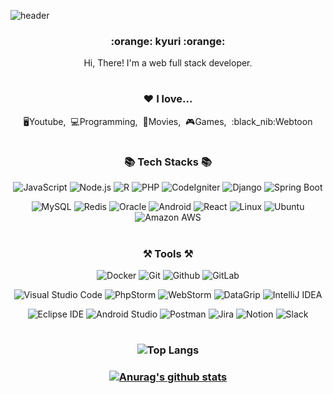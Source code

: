 ![header](https://capsule-render.vercel.app/api?color=gradient&customColorList=0,2,2,5,30&type=Waving&text=Kyuri&nbsp;Kim!&fontSize=40&theme=gruvbox_light)

<div align="center">
  <h3> :orange: kyuri :orange: </h3>
  <p> Hi, There! I'm a web full stack developer. </p>
  
#
<h3>❤️ I love...</h3>
<p>🖥Youtube,&nbsp;&nbsp;💻Programming,&nbsp;&nbsp;🎥Movies,&nbsp;&nbsp;🎮Games,&nbsp;&nbsp;:black_nib:Webtoon</p>
  
#
### :books: Tech Stacks :books:
<p align="center">
  <img alt="JavaScript" src="https://img.shields.io/badge/JavaScript-F7DF1E?style=flat-square&logo=JavaScript&logoColor=white">
  <img alt="Node.js" src="https://img.shields.io/badge/Node.js-339933?style=flat-square&logo=Node.js&logoColor=white">
  <img alt="R" src="https://img.shields.io/badge/R-276DC3?style=flat-square&logo=R&logoColor=white">
  <img alt="PHP" src="https://img.shields.io/badge/PHP-777BB4?style=flat-square&logo=PHP&logoColor=white">
  <img alt="CodeIgniter" src="https://img.shields.io/badge/CodeIgniter-ef4223?style=flat-square&logo=CodeIgniter&logoColor=white">
  <img alt="Django" src="https://img.shields.io/badge/Django-092e20?style=flat-square&logo=Django&logoColor=white">
  <img alt="Spring Boot" src="https://img.shields.io/badge/Spring Boot-6db33f?style=flat-square&logo=Spring Boot&logoColor=white">
</p>
<p align="center">
  <img alt="MySQL" src="https://img.shields.io/badge/MySQL-4479A1?style=flat-square&logo=MySQL&logoColor=white">
  <img alt="Redis" src="https://img.shields.io/badge/Redis-dc382d?style=flat-square&logo=Redis&logoColor=white">
  <img alt="Oracle" src="https://img.shields.io/badge/Oracle-f80000?style=flat-square&logo=Oracle&logoColor=white">
  <img alt="Android" src="https://img.shields.io/badge/Android-3ddc84?style=flat-square&logo=Android&logoColor=white">
  <img alt="React" src="https://img.shields.io/badge/React-61dafb?style=flat-square&logo=React&logoColor=white">
  <img alt="Linux" src="https://img.shields.io/badge/Linux-fcc624?style=flat-square&logo=Linux&logoColor=white">
  <img alt="Ubuntu" src="https://img.shields.io/badge/Ubuntu-e95420?style=flat-square&logo=Ubuntu&logoColor=white">
  <img alt="Amazon AWS" src="https://img.shields.io/badge/Amazon AWS-232F3E?style=flat-square&logo=Amazon AWS&logoColor=white">
</p>
  
#
### ⚒️ Tools ⚒️
<p align="center">
  <img alt="Docker" src="https://img.shields.io/badge/Docker-2496ed?style=flat-square&logo=Docker&logoColor=white">
  <img alt="Git" src="https://img.shields.io/badge/Git-f05032?style=flat-square&logo=Git&logoColor=white">
  <img alt="Github" src="https://img.shields.io/badge/Github-181717?style=flat-square&logo=Github&logoColor=white">
  <img alt="GitLab" src="https://img.shields.io/badge/GitLab-fc6d26?style=flat-square&logo=GitLab&logoColor=white">
</p>
<p align="center">
  <img alt="Visual Studio Code" src="https://img.shields.io/badge/Visual Studio Code-007acc?style=flat-square&logo=Visual Studio Code&logoColor=white">
  <img alt="PhpStorm" src="https://img.shields.io/badge/PhpStorm-000000?style=flat-square&logo=PhpStorm&logoColor=white">
  <img alt="WebStorm" src="https://img.shields.io/badge/WebStorm-000000?style=flat-square&logo=WebStorm&logoColor=white">
  <img alt="DataGrip" src="https://img.shields.io/badge/DataGrip-000000?style=flat-square&logo=DataGrip&logoColor=white">
  <img alt="IntelliJ IDEA" src="https://img.shields.io/badge/IntelliJ IDEA-000000?style=flat-square&logo=IntelliJ IDEA&logoColor=white">
</p>
<p align="center">
  <img alt="Eclipse IDE" src="https://img.shields.io/badge/Eclipse IDE-2c2255?style=flat-square&logo=Eclipse IDE&logoColor=white">
  <img alt="Android Studio" src="https://img.shields.io/badge/Android Studio-3ddc84?style=flat-square&logo=Android Studio&logoColor=white">
  <img alt="Postman" src="https://img.shields.io/badge/Postman-ff6c37?style=flat-square&logo=Postman&logoColor=white">
  <img alt="Jira" src="https://img.shields.io/badge/Jira-0052cc?style=flat-square&logo=Jira&logoColor=white">
  <img alt="Notion" src="https://img.shields.io/badge/Notion-ffffff?style=flat-square&logo=Notion&logoColor=black">
  <img alt="Slack" src="https://img.shields.io/badge/Slack-4a15ab?style=flat-square&logo=Slack&logoColor=white">
</p>
  
#
### ![Top Langs](https://github-readme-stats.vercel.app/api/top-langs/?username=kyuriiii&layout=compact&langs_count=10)
### [![Anurag's github stats](https://github-readme-stats.vercel.app/api?username=kyuriiii)](https://github.com/anuraghazra/github-readme-stats)

</div>
